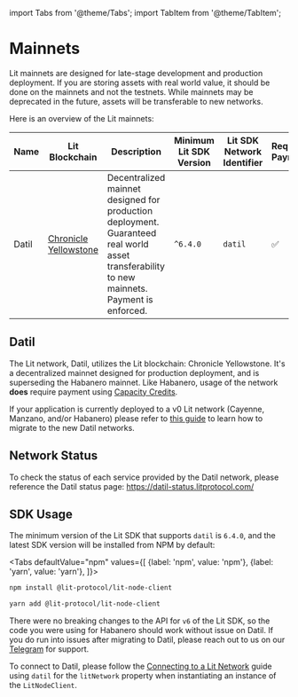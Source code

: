 import Tabs from '@theme/Tabs';
import TabItem from '@theme/TabItem';

# Mainnets

Lit mainnets are designed for late-stage development and production deployment. If you are storing assets with real world value, it should be done on the mainnets and not the testnets. While mainnets may be deprecated in the future, assets will be transferable to new networks.


Here is an overview of the Lit mainnets:

| Name       | Lit Blockchain                                                   | Description                                                                                                                                                                         | Minimum Lit SDK Version | Lit SDK Network Identifier | Requires Payment |
|------------|------------------------------------------------------------------|-------------------------------------------------------------------------------------------------------------------------------------------------------------------------------------|-------------------------|----------------------------|------------------|
| Datil | [Chronicle Yellowstone](./lit-blockchains/chronicle-yellowstone) | Decentralized mainnet designed for production deployment. Guaranteed real world asset transferability to new mainnets. Payment is enforced.                                                                        | `^6.4.0`                | `datil`               | ✅                |
## Datil

The Lit network, Datil, utilizes the Lit blockchain: Chronicle Yellowstone. It's a decentralized mainnet designed for production deployment, and is superseding the Habanero mainnet. Like Habanero, usage of the network **does** require payment using [Capacity Credits](../sdk/capacity-credits).

If your application is currently deployed to a v0 Lit network (Cayenne, Manzano, and/or Habanero) please refer to [this guide](migrating-to-datil) to learn how to migrate to the new Datil networks.

## Network Status
To check the status of each service provided by the Datil network, please reference the Datil status page: https://datil-status.litprotocol.com/ 

## SDK Usage

The minimum version of the Lit SDK that supports `datil` is `6.4.0`, and the latest SDK version will be installed from NPM by default:

<Tabs
defaultValue="npm"
values={[
{label: 'npm', value: 'npm'},
{label: 'yarn', value: 'yarn'},
]}>
<TabItem value="npm">

```bash
npm install @lit-protocol/lit-node-client
```

</TabItem>

<TabItem value="yarn">

```bash
yarn add @lit-protocol/lit-node-client
```

</TabItem>
</Tabs>

There were no breaking changes to the API for `v6` of the Lit SDK, so the code you were using for Habanero should work without issue on Datil. If you do run into issues after migrating to Datil, please reach out to us on our [Telegram](https://t.me/+aa73FAF9Vp82ZjJh) for support.

To connect to Datil, please follow the [Connecting to a Lit Network](./connecting) guide using `datil` for the `litNetwork` property when instantiating an instance of the `LitNodeClient`.
